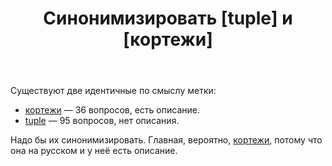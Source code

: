 ﻿---
title: "Синонимизировать [tuple] и [кортежи]"
se.owner.user_id: 559342
se.owner.display_name: "Глеб"
se.owner.link: "https://ru.meta.stackoverflow.com/users/559342/%d0%93%d0%bb%d0%b5%d0%b1"
se.link: "https://ru.meta.stackoverflow.com/questions/14241/%d0%a1%d0%b8%d0%bd%d0%be%d0%bd%d0%b8%d0%bc%d0%b8%d0%b7%d0%b8%d1%80%d0%be%d0%b2%d0%b0%d1%82%d1%8c-tuple-%d0%b8-%d0%ba%d0%be%d1%80%d1%82%d0%b5%d0%b6%d0%b8"
se.question_id: 14241
se.post_type: question
---
<p>Существуют две идентичные по смыслу метки:</p>
<ul>
<li><a href="https://ru.stackoverflow.com/questions/tagged/%d0%ba%d0%be%d1%80%d1%82%d0%b5%d0%b6%d0%b8" class="post-tag" title="показать вопросы с меткой [кортежи]" aria-label="показать вопросы с меткой [кортежи]" rel="tag" aria-labelledby="tag-кортежи-tooltip-container" data-tag-menu-origin="Unknown">кортежи</a> — 36 вопросов, есть описание.</li>
<li><a href="https://ru.stackoverflow.com/questions/tagged/tuple" class="post-tag" title="показать вопросы с меткой [tuple]" aria-label="показать вопросы с меткой [tuple]" rel="tag" aria-labelledby="tag-tuple-tooltip-container" data-tag-menu-origin="Unknown">tuple</a> — 95 вопросов, нет описания.</li>
</ul>
<p>Надо бы их синонимизировать. Главная, вероятно, <a href="https://ru.stackoverflow.com/questions/tagged/%d0%ba%d0%be%d1%80%d1%82%d0%b5%d0%b6%d0%b8" class="post-tag" title="показать вопросы с меткой [кортежи]" aria-label="показать вопросы с меткой [кортежи]" rel="tag" aria-labelledby="tag-кортежи-tooltip-container" data-tag-menu-origin="Unknown">кортежи</a>, потому что она на русском и у неё есть описание.</p>
